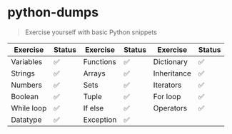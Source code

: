 # python-dumps
> Exercise yourself with basic Python snippets

| Exercise       | Status             | Exercise       | Status             | Exercise       | Status             |
| -------------- | ---------          | -------------- | ---------          | -------------- | ---------          |
| Variables      | :white_check_mark: | Functions      | :white_check_mark: | Dictionary     | :white_check_mark: |
| Strings        | :white_check_mark: | Arrays         | :white_check_mark: | Inheritance    | :white_check_mark: |
| Numbers        | :white_check_mark: | Sets           | :white_check_mark: | Iterators      | :white_check_mark: |
| Boolean        | :white_check_mark: | Tuple          | :white_check_mark: | For loop       | :white_check_mark: |
| While loop     | :white_check_mark: | If else        | :white_check_mark: | Operators      | :white_check_mark: |
| Datatype       | :white_check_mark: | Exception      | :white_check_mark: |



